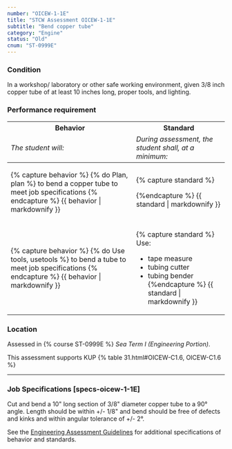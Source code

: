```yaml
---
number: "OICEW-1-1E"
title: "STCW Assessment OICEW-1-1E"
subtitle: "Bend copper tube"
category: "Engine"
status: "Old"
cnum: "ST-0999E"
---
```

### Condition

In a workshop/ laboratory or other safe working environment, given 3/8 inch copper tube of at least 10 inches long, proper tools, and lighting.

### Performance requirement 

<table width='100%' class='Guidelines'>
 <thead>
 <tr>
     <th class='thirty'>Behavior</th>
     <th class='seventy'>Standard</th>
 </tr>
 <tr>
     <td><em>The student will:</em></td>
     <td><em>During assessment, the student shall, at a minimum:</em></td>
 </tr>
 </thead>
 <tbody>
 

<tr><td>

{% capture behavior %}
{% do Plan, plan %} to bend a copper tube to meet job specifications
{% endcapture %}
{{ behavior | markdownify }}

</td><td>

{% capture standard %}

{%endcapture %}
{{ standard | markdownify }}

</td></tr>



<tr><td>

{% capture behavior %}
{% do Use tools, usetools %} to bend a tube to meet job specifications
{% endcapture %}
{{ behavior | markdownify }}

</td><td>

{% capture standard %}
Use:

  * tape measure
  * tubing cutter
  * tubing bender
{%endcapture %}
{{ standard | markdownify }}

</td></tr>



 </tbody>
 </table>

### Location

Assessed in  {% course  ST-0999E %}  *Sea Term I (Engineering Portion)*.

This assessment supports KUP {% table 31.html#OICEW-C1.6, OICEW-C1.6 %}

***

### Job Specifications [specs-oicew-1-1E]

Cut and bend a 10" long section of 3/8" diameter copper tube to a 90° angle. Length should be within +/- 1/8" and bend should be free of defects and kinks and within angular tolerance of +/- 2°. 

See the [Engineering Assessment Guidelines](guidelines) for additional specifications of behavior and standards.